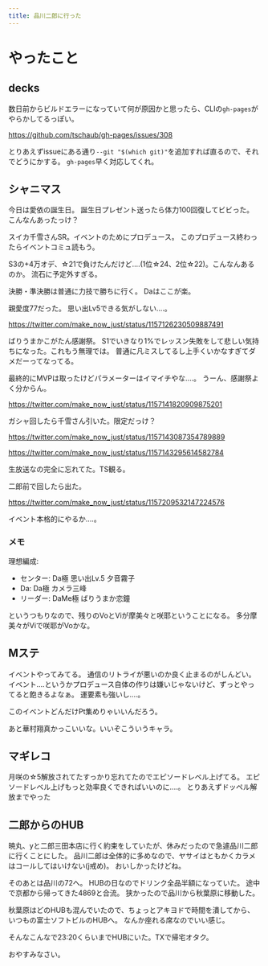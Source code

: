 ```yaml
---
title: 品川二郎に行った
---
```


# やったこと

## decks

数日前からビルドエラーになっていて何が原因かと思ったら、CLIの`gh-pages`がやらかしてるっぽい。

https://github.com/tschaub/gh-pages/issues/308

とりあえずissueにある通り`--git "$(which git)"`を追加すれば直るので、それでどうにかする。
`gh-pages`早く対応してくれ。

## シャニマス

今日は愛依の誕生日。
誕生日プレゼント送ったら体力100回復してビビった。
こんなんあったっけ？

スイカ千雪さんSR。イベントのためにプロデュース。
このプロデュース終わったらイベントコミュ読もう。

S3の+4万オデ、☆21で負けたんだけど‥‥(1位☆24、2位☆22)。こんなんあるのか。
流石に予定外すぎる。

決勝・準決勝は普通に力技で勝ちに行く。
Daはここが楽。

親愛度77だった。
思い出Lv5できる気がしない‥‥。

https://twitter.com/make_now_just/status/1157126230509887491

ばりうまかこがたん感謝祭。
S1でいきなり1%でレッスン失敗をして悲しい気持ちになった。これもう無理では。
普通に凡ミスしてるし上手くいかなすぎてダメだーってなってる。

最終的にMVPは取ったけどパラメーターはイマイチやな‥‥。
うーん、感謝祭よく分からん。

https://twitter.com/make_now_just/status/1157141820909875201

ガシャ回したら千雪さん引いた。限定だっけ？

https://twitter.com/make_now_just/status/1157143087354789889

https://twitter.com/make_now_just/status/1157143295614582784

生放送なの完全に忘れてた。TS観る。

二郎前で回したら出た。

https://twitter.com/make_now_just/status/1157209532147224576

イベント本格的にやるか‥‥。

### メモ

理想編成:

  - センター: Da極 思い出Lv.5 夕音霧子
  - Da: Da極 カメラ三峰
  - リーダー: DaMe極 ばりうまか恋鐘

というつもりなので、残りのVoとViが摩美々と咲耶ということになる。
多分摩美々がViで咲耶がVoかな。

## Mステ

イベントやってみてる。
通信のリトライが悪いのか良く止まるのがしんどい。
イベント‥‥というかプロデュース自体の作りは嫌いじゃないけど、ずっとやってると飽きるよなぁ。
運要素も強いし‥‥。

このイベントどんだけPt集めりゃいいんだろう。

あと華村翔真かっこいいな。いいぞこういうキャラ。

## マギレコ

月咲の☆5解放されてたすっかり忘れてたのでエピソードレベル上げてる。
エピソードレベル上げもっと効率良くできればいいのに‥‥。
とりあえずドッペル解放までやった

## 二郎からのHUB

暁丸、yと二郎三田本店に行く約束をしていたが、休みだったので急遽品川二郎に行くことにした。
品川二郎は全体的に多めなので、ヤサイはともかくカラメはコールしてはいけない(j戒め)。
おいしかったけどね。

そのあとは品川の72へ。
HUBの日なのでドリンク全品半額になっていた。
途中で京都から帰ってきた4869と合流。
狭かったので品川から秋葉原に移動した。

秋葉原はどのHUBも混んでいたので、ちょっとアキヨドで時間を潰してから、いつもの富士ソフトビルのHUBへ。
なんか座れる席なのでいい感じ。

そんなこんなで23:20くらいまでHUBにいた。TXで帰宅オタク。

おやすみなさい。
